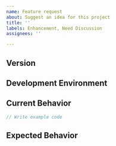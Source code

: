 ```yaml
---
name: Feature request
about: Suggest an idea for this project
title: ''
labels: Enhancement, Need Discussion
assignees: ''

---
```


<!--
Thank you for your contribution.

When it comes to write an issue, please, use the template below.
To use the template is mandatory for submit new issue and we won't reply the issue that without the template.

And you can write template's contents in Korean also.
-->

<!-- TEMPLATE -->

## Version
<!-- Write the version of the imageEditor you are currently using. -->

## Development Environment
<!-- Write the browser type, OS and so on -->

## Current Behavior
<!-- Write a description of the current operation. You can add sample code, 'CodePen' or 'jsfiddle' links. -->

```js
// Write example code
```

## Expected Behavior
<!-- Write a description of the future action. -->
